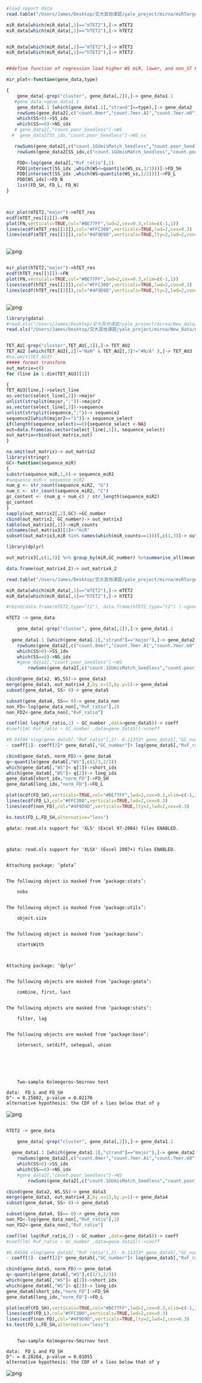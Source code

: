 ```R

#load report data
read.table("/Users/James/Desktop/交大其他课题/yale_project/mirna/miRTarget/miRTargets/UTR_reporter_data/Sites_count_allPairs_tet2_Steve.txt",sep="\t",header=T)->miR_data

miR_data[which(miR_data[,1]=="mTET2"),]-> mTET2
miR_data[which(miR_data[,1]=="hTET2"),]-> hTET2


miR_data[which(miR_data[,1]=="mTET2"),]-> mTET2
miR_data[which(miR_data[,1]=="hTET2"),]-> hTET2


##define function of regression load higher WS miR, lower, and non_ST FD

mir_plot<-function(gene_data,type)

{
    gene_data[-grep("cluster", gene_data[,2]),]-> gene_data1.1
   #gene_data->gene_data1.1
    gene_data1.1 [which(gene_data1.1[,"strand"]==type),]-> gene_data2
    rowSums(gene_data2[,c("count.8mer","count.7mer.A1","count.7mer.m8")])->SS
    which(SS>0)->SS_idx
    which(SS==0)->NS_idx
   # gene_data2[,"count.poor_Seedless"]->WS
  #  gene_data2[SS_idx,"count.poor_Seedless"]->WS_ss

   rowSums(gene_data2[,c("count.1GUmisMatch_Seedless","count.poor_Seedless")])->WS
    rowSums(gene_data2[SS_idx,c("count.1GUmisMatch_Seedless","count.poor_Seedless")])->WS_ss

    FDD<-log(gene_data2[,"RvF_ratio"],2)
    FDD[intersect(SS_idx ,which(WS<=quantile(WS_ss,1/3)))]->FD_SH
    FDD[intersect(SS_idx ,which(WS>quantile(WS_ss,2/3)))]->FD_L
    FDD[NS_idx]->FD_N
    list(FD_SH, FD_L, FD_N)
}

```


```R


mir_plot(mTET2,"major")->mTET_res
ecdf(mTET_res[[1]])->FN
plot(FN,verticals=TRUE,col="#BE77FF",lwd=2,cex=0.3,xlim=c(-1,1))
lines(ecdf(mTET_res[[2]]),col="#FFC300",verticals=TRUE,lwd=2,cex=0.3)
lines(ecdf(mTET_res[[3]]),col="#4F9D9D",verticals=TRUE,lty=2,lwd=2,cex=0.3)



```


    
![png](output_1_0.png)
    



```R

mir_plot(hTET2,"major")->hTET_res
ecdf(hTET_res[[1]])->FN
plot(FN,verticals=TRUE,col="#BE77FF",lwd=2,cex=0.3,xlim=c(-1,1))
lines(ecdf(hTET_res[[2]]),col="#FFC300",verticals=TRUE,lwd=2,cex=0.3)
lines(ecdf(hTET_res[[3]]),col="#4F9D9D",verticals=TRUE,lty=2,lwd=2,cex=0.3)



```


    
![png](output_2_0.png)
    



```R
library(gdata)
#read.xls("/Users/James/Desktop/交大其他课题/yale_project/mirna/New_data/new_miR/Major_minor_strand_definition_20140409.xlsx")->TET_AU
read.xls("/Users/James/Desktop/交大其他课题/yale_project/mirna/New_data/new_miR/Major_minor_strand_definition_updated.xlsx")->TET_AU


TET_AU[-grep("cluster",TET_AU[,1]),]-> TET_AU2
TET_AU2 [which(TET_AU2[,2]!="NaN" & TET_AU2[,3]!="#N/A" ),]-> TET_AU3
#na.omit(TET_AU3)
##### format transform
out_matrix=c()
for (line in 1:dim(TET_AU3)[1])

{
TET_AU3[line,]->select_line
as.vector(select_line[,2])->major
unlist(strsplit(major,";"))->major2
as.vector(select_line[,3])->sequence
unlist(strsplit(sequence,";"))-> sequence2
sequence2[which(major2=="1")]-> sequence_select
if(length(sequence_select)==0){sequence_select <-NA}
out=data.frame(as.vector(select_line[,1]), sequence_select)
out_matrix=rbind(out_matrix,out)
}

na.omit(out_matrix)-> out_matrix2
library(stringr)
GC<-function(sequence_miR)
{
substr(sequence_miR,1,8)-> sequence_miR2
#sequence_miR-> sequence_miR2
num_g <- str_count(sequence_miR2, "G")
num_c <- str_count(sequence_miR2, "C")
gc_content <- (num_g + num_c) / str_length(sequence_miR2)
gc_content
}
sapply(out_matrix2[,2],GC)->GC_number
cbind(out_matrix2, GC_number)-> out_matrix3
table(out_matrix3[,1])->miR_counts
colnames(out_matrix3)[1]<-"miR"
subset(out_matrix3,miR %in% names(which(miR_counts==1)))[,c(1,3)]-> out_matrix4

library(dplyr)

out_matrix3[,c(1,3)] %>% group_by(miR,GC_number) %>%summarise_all(mean)-> out_matrix4_2

data.frame(out_matrix4_2)-> out_matrix4_2

read.table("/Users/James/Desktop/交大其他课题/yale_project/mirna/miRTarget/miRTargets/UTR_reporter_data/Sites_count_allPairs_tet2_Steve.txt",sep="\t",header=T)->miR_data

miR_data[which(miR_data[,1]=="mTET2"),]-> mTET2
miR_data[which(miR_data[,1]=="hTET2"),]-> hTET2

#rbind(data.frame(mTET2,type="t1"), data.frame(hTET2,type="t2") )->gene_data

mTET2 -> gene_data

    gene_data[-grep("cluster", gene_data[,2]),]-> gene_data1.1
   
  gene_data1.1 [which(gene_data1.1[,"strand"]=="major"),]-> gene_data2
    rowSums(gene_data2[,c("count.8mer","count.7mer.A1","count.7mer.m8")])->SS
    which(SS>0)->SS_idx
    which(SS==0)->NS_idx
    #gene_data2[,"count.poor_Seedless"]->WS
        rowSums(gene_data2[,c("count.1GUmisMatch_Seedless","count.poor_Seedless")])->WS

cbind(gene_data2, WS,SS)-> gene_data3
merge(gene_data3, out_matrix4_2,by.x=13,by.y=1)-> gene_data4
subset(gene_data4, SS> 0)-> gene_data5

subset(gene_data4, SS== 0)-> gene_data_non
non_FD<-log(gene_data_non[,"RvF_ratio"],2)
non_FD2<-gene_data_non[,"RvF_ratio"]

coef(lm( log(RvF_ratio,2) ~ GC_number ,data=gene_data5))-> coeff
#coef(lm( RvF_ratio ~ GC_number ,data=gene_data5))->coeff

#0.04504 +log(gene_data5[,"RvF_ratio"],2)- 0.11333* gene_data5[,"GC_number"]->norm_FD
- coeff[1]- coeff[2]* gene_data5[,"GC_number"]+ log(gene_data5[,"RvF_ratio"],2) -> norm_FD

cbind(gene_data5, norm_FD)-> gene_data6
q<-quantile(gene_data6[,"WS"],c(1/3,2/3))
which(gene_data6[,"WS"]< q[1])->short_idx
which(gene_data6[,"WS"]> q[2])-> long_idx
gene_data6[short_idx,"norm_FD"]->FD_SH
gene_data6[long_idx,"norm_FD"]->FD_L

plot(ecdf(FD_SH),verticals=TRUE,col="#BE77FF",lwd=2,cex=0.3,xlim=c(-1,1))
lines(ecdf(FD_L),col="#FFC300",verticals=TRUE,lwd=2,cex=0.3)
lines(ecdf(non_FD),col="#4F9D9D",verticals=TRUE,lty=2,lwd=2,cex=0.3)

ks.test(FD_L,FD_SH,alternative="less")

```

    gdata: read.xls support for 'XLS' (Excel 97-2004) files ENABLED.
    
    
    
    gdata: read.xls support for 'XLSX' (Excel 2007+) files ENABLED.
    
    
    Attaching package: ‘gdata’
    
    
    The following object is masked from ‘package:stats’:
    
        nobs
    
    
    The following object is masked from ‘package:utils’:
    
        object.size
    
    
    The following object is masked from ‘package:base’:
    
        startsWith
    
    
    
    Attaching package: ‘dplyr’
    
    
    The following objects are masked from ‘package:gdata’:
    
        combine, first, last
    
    
    The following objects are masked from ‘package:stats’:
    
        filter, lag
    
    
    The following objects are masked from ‘package:base’:
    
        intersect, setdiff, setequal, union
    
    



    
    	Two-sample Kolmogorov-Smirnov test
    
    data:  FD_L and FD_SH
    D^- = 0.25802, p-value = 0.02176
    alternative hypothesis: the CDF of x lies below that of y




    
![png](output_3_2.png)
    



```R

hTET2 -> gene_data

    gene_data[-grep("cluster", gene_data[,2]),]-> gene_data1.1
   
  gene_data1.1 [which(gene_data1.1[,"strand"]=="major"),]-> gene_data2
    rowSums(gene_data2[,c("count.8mer","count.7mer.A1","count.7mer.m8")])->SS
    which(SS>0)->SS_idx
    which(SS==0)->NS_idx
    #gene_data2[,"count.poor_Seedless"]->WS
        rowSums(gene_data2[,c("count.1GUmisMatch_Seedless","count.poor_Seedless")])->WS

cbind(gene_data2, WS,SS)-> gene_data3
merge(gene_data3, out_matrix4_2,by.x=13,by.y=1)-> gene_data4
subset(gene_data4, SS> 0)-> gene_data5

subset(gene_data4, SS== 0)-> gene_data_non
non_FD<-log(gene_data_non[,"RvF_ratio"],2)
non_FD2<-gene_data_non[,"RvF_ratio"]

coef(lm( log(RvF_ratio,2) ~ GC_number ,data=gene_data5))-> coeff
#coef(lm( RvF_ratio ~ GC_number ,data=gene_data5))->coeff

#0.04504 +log(gene_data5[,"RvF_ratio"],2)- 0.11333* gene_data5[,"GC_number"]->norm_FD
- coeff[1]- coeff[2]* gene_data5[,"GC_number"]+ log(gene_data5[,"RvF_ratio"],2) -> norm_FD

cbind(gene_data5, norm_FD)-> gene_data6
q<-quantile(gene_data6[,"WS"],c(1/3,2/3))
which(gene_data6[,"WS"]< q[1])->short_idx
which(gene_data6[,"WS"]> q[2])-> long_idx
gene_data6[short_idx,"norm_FD"]->FD_SH
gene_data6[long_idx,"norm_FD"]->FD_L

plot(ecdf(FD_SH),verticals=TRUE,col="#BE77FF",lwd=2,cex=0.3,xlim=c(-1,1))
lines(ecdf(FD_L),col="#FFC300",verticals=TRUE,lwd=2,cex=0.3)
lines(ecdf(non_FD),col="#4F9D9D",verticals=TRUE,lty=2,lwd=2,cex=0.3)
ks.test(FD_L,FD_SH,alternative="less")



```


    
    	Two-sample Kolmogorov-Smirnov test
    
    data:  FD_L and FD_SH
    D^- = 0.28264, p-value = 0.01055
    alternative hypothesis: the CDF of x lies below that of y




    
![png](output_4_1.png)
    



```R

```


```R

```


```R

```


```R

```
